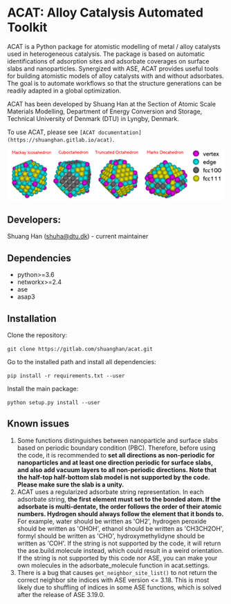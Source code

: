 # ACAT: **A**lloy **C**atalysis **A**utomated **T**oolkit
ACAT is a Python package for atomistic modelling of metal / alloy catalysts used in heterogeneous catalysis. The package is based on automatic identifications of adsorption sites and adsorbate coverages on surface slabs and nanoparticles. Synergized with ASE, ACAT provides useful tools for building atomistic models of alloy catalysts with and without adsorbates. The goal is to automate workflows so that the structure generations can be readily adapted in a global optimization.

ACAT has been developed by Shuang Han at the Section of Atomic Scale Materials Modelling, Department of Energy Conversion and Storage, Technical University of Denmark (DTU) in Lyngby, Denmark.

To use ACAT, please see `[ACAT documentation](https://shuanghan.gitlab.io/acat)`.

![](images/color_facets.png)

## Developers: 
Shuang Han (shuha@dtu.dk) - current maintainer

## Dependencies
* python>=3.6
* networkx>=2.4
* ase
* asap3

## Installation
Clone the repository:

```git clone https://gitlab.com/shuanghan/acat.git```

Go to the installed path and install all dependencies:

```pip install -r requirements.txt --user```

Install the main package:

```python setup.py install --user```
 
## Known issues
1. Some functions distinguishes between nanoparticle and surface slabs based on periodic boundary condition (PBC). Therefore, before using the code, it is recommended to **set all directions as non-periodic for nanoparticles and at least one direction periodic for surface slabs, and also add vacuum layers to all non-periodic directions. Note that the half-top half-bottom slab model is not supported by the code. Please make sure the slab is a unity.**
2. ACAT uses a regularized adsorbate string representation. In each adsorbate string, **the first element must set to the bonded atom. If the adsorbate is multi-dentate, the order follows the order of their atomic numbers. Hydrogen should always follow the element that it bonds to.** For example, water should be written as 'OH2', hydrogen peroxide should be written as 'OHOH', ethanol should be written as 'CH3CH2OH', formyl should be written as 'CHO', hydroxymethylidyne should be written as 'COH'. If the string is not supported by the code, it will return the ase.build.molecule instead, which could result in a weird orientation. If the string is not supported by this code nor ASE, you can make your own molecules in the adsorbate_molecule function in acat.settings.
3. There is a bug that causes ``get_neighbor_site_list()`` to not return the correct neighbor site indices with ASE version <= 3.18. This is most likely due to shuffling of indices in some ASE functions, which is solved after the release of ASE 3.19.0. 
